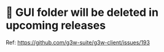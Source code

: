 # 🚨 GUI folder will be deleted in upcoming releases

Ref: https://github.com/g3w-suite/g3w-client/issues/193